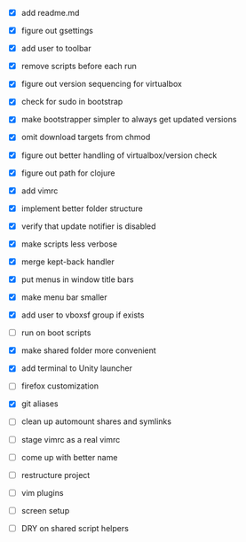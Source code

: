 - [x] add readme.md
- [x] figure out gsettings
- [x] add user to toolbar
- [x] remove scripts before each run
- [x] figure out version sequencing for virtualbox
- [x] check for sudo in bootstrap
- [x] make bootstrapper simpler to always get updated versions
- [x] omit download targets from chmod
- [x] figure out better handling of virtualbox/version check
- [x] figure out path for clojure
- [x] add vimrc
- [x] implement better folder structure
- [x] verify that update notifier is disabled
- [x] make scripts less verbose
- [x] merge kept-back handler
- [x] put menus in window title bars
- [x] make menu bar smaller
- [x] add user to vboxsf group if exists
- [ ] run on boot scripts
- [x] make shared folder more convenient
- [x] add terminal to Unity launcher
- [ ] firefox customization
- [x] git aliases
- [ ] clean up automount shares and symlinks
- [ ] stage vimrc as a real vimrc
- [ ] come up with better name
- [ ] restructure project
- [ ] vim plugins
- [ ] screen setup
- [ ] DRY on shared script helpers

